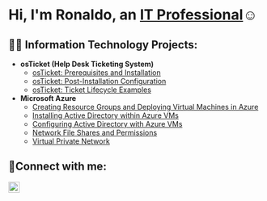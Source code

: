 <h1>Hi, I'm Ronaldo, an <a href="https://www.linkedin.com/in//">IT Professional</a>☺</h1>

<h2>👨‍💻 Information Technology Projects:</h2>

- <b>osTicket (Help Desk Ticketing System)</b>
  - [osTicket: Prerequisites and Installation](https://github.com/Ronaldo-Garcia/osticket-prereqs)
  - [osTicket: Post-Installation Configuration](https://github.com/Ronaldo-Garcia/osticket-post-install)
  - [osTicket: Ticket Lifecycle Examples](https://github.com/Ronaldo-Garcia/Ticket-Lifecycle)
- <b>Microsoft Azure</b>
  - [Creating Resource Groups and Deploying Virtual Machines in Azure](https://github.com/Ronaldo-Garcia/Rescource-Groups-and-VMs)
  - [Installing Active Directory within Azure VMs](https://github.com/Ronaldo-Garcia/Active-Directory-Install)
  - [Configuring Active Directory with Azure VMs](https://github.com/Ronaldo-Garcia/Configuring-Active-Directory)
  - [Network File Shares and Permissions](https://github.com/Ronaldo-Garcia/Network-File-Shares-And-Perms/tree/main)
  - [Virtual Private Network](https://github.com/Ronaldo-Garcia/Virtual-Private-Network/tree/main)

<h2>🤳Connect with me:</h2>

[<img align="left" alt="Aaron | LinkedIn" width="22px" src="https://cdn.jsdelivr.net/npm/simple-icons@v3/icons/linkedin.svg" />][linkedin]

[linkedin]: https://www.linkedin.com/in/
